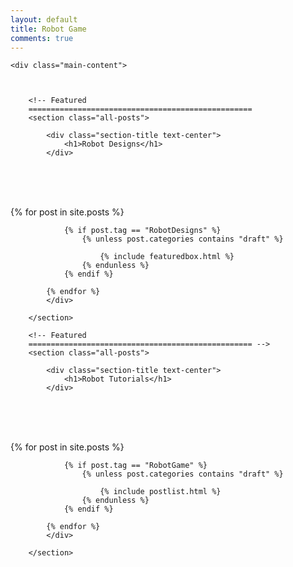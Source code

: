 ```yaml
---
layout: default
title: Robot Game
comments: true
---
```



<!-- We reopen main-content and container -->

<div class="container-fluid">

    <div class="main-content">



        <!-- Featured
        ==================================================
        <section class="all-posts">

            <div class="section-title text-center">
                <h1>Robot Designs</h1>
            </div>
<br><br><br>
            <div class="row listfeaturedtag">
            {% for post in site.posts %}

                {% if post.tag == "RobotDesigns" %}
                    {% unless post.categories contains "draft" %}

                        {% include featuredbox.html %}
                    {% endunless %}
                {% endif %}

            {% endfor %}
            </div>

        </section>

        <!-- Featured
        ================================================== -->
        <section class="all-posts">

            <div class="section-title text-center">
                <h1>Robot Tutorials</h1>
            </div>
<br><br><br>
            <div class="row listfeaturedtag">
            {% for post in site.posts %}

                {% if post.tag == "RobotGame" %}
                    {% unless post.categories contains "draft" %}

                        {% include postlist.html %}
                    {% endunless %}
                {% endif %}

            {% endfor %}
            </div>

        </section>
